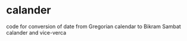 # calander
code for conversion of date from Gregorian calendar to Bikram Sambat calander and vice-verca
